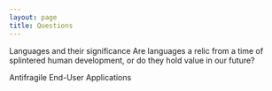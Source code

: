 ```yaml
---
layout: page
title: Questions
---
```

Languages and their significance
Are languages a relic from a time of splintered human development, or do they hold value in our future?

Antifragile End-User Applications
